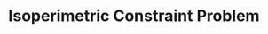 ---
title: "Isoperimetric Constraint Problem"
last_updated: Jan 8, 2022
keywords: isoperimetric, constraint, example, ocp
sidebar: mydoc_sidebar
permalink: isoperimetric_constraint
folder: ex/isoperimetric_constraint
toc: false
---